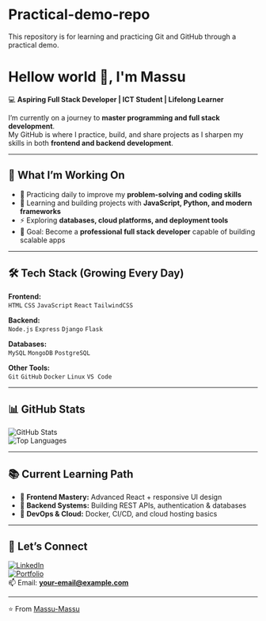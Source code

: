 # Practical-demo-repo
This repository is for learning and practicing Git and GitHub through a practical demo.
# Hellow world 👋, I'm Massu

💻 **Aspiring Full Stack Developer | ICT Student | Lifelong Learner**

I’m currently on a journey to **master programming and full stack development**.  
My GitHub is where I practice, build, and share projects as I sharpen my skills in both **frontend and backend development**.  

---

## 🚀 What I’m Working On
- 🌱 Practicing daily to improve my **problem-solving and coding skills**  
- 🔭 Learning and building projects with **JavaScript, Python, and modern frameworks**  
- ⚡ Exploring **databases, cloud platforms, and deployment tools**  
- 🎯 Goal: Become a **professional full stack developer** capable of building scalable apps  

---

## 🛠️ Tech Stack (Growing Every Day)
**Frontend:**  
`HTML` `CSS` `JavaScript` `React` `TailwindCSS`  

**Backend:**  
`Node.js` `Express` `Django` `Flask`  

**Databases:**  
`MySQL` `MongoDB` `PostgreSQL`  

**Other Tools:**  
`Git` `GitHub` `Docker` `Linux` `VS Code`  

---

## 📊 GitHub Stats
![GitHub Stats](https://github-readme-stats.vercel.app/api?username=Massu-Massu&show_icons=true&theme=radical)  
![Top Languages](https://github-readme-stats.vercel.app/api/top-langs/?username=Massu-Massu&layout=compact&theme=radical)

---

## 📚 Current Learning Path
- 🔹 **Frontend Mastery:** Advanced React + responsive UI design  
- 🔹 **Backend Systems:** Building REST APIs, authentication & databases  
- 🔹 **DevOps & Cloud:** Docker, CI/CD, and cloud hosting basics  

---

## 🤝 Let’s Connect
[![LinkedIn](https://img.shields.io/badge/LinkedIn-blue?style=flat&logo=linkedin)](https://linkedin.com/in/YOUR_LINKEDIN)  
[![Portfolio](https://img.shields.io/badge/Portfolio-black?style=flat&logo=firefox)](https://your-portfolio-link.com)  
📫 Email: **your-email@example.com**  

---

⭐️ From [Massu-Massu](https://github.com/Massu-Massu)
